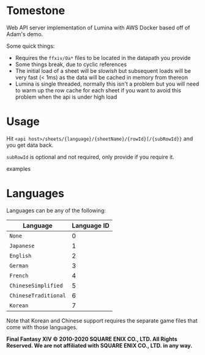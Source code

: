 # Tomestone

Web API server implementation of Lumina with AWS Docker based off of Adam's demo.

Some quick things:
* Requires the `ffxiv/0a*` files to be located in the datapath you provide
* Some things break, due to cyclic references
* The initial load of a sheet will be _slowish_ but subsequent loads will be very fast (< 1ms) as the data will be cached in memory from thereon
* Lumina is single threaded, normally this isn't a problem but you will need to warm up the row cache for each sheet if you want to avoid this problem when the api is under high load


# Usage
Hit `<api host>/sheets/{language}/{sheetName}/{rowId}[/{subRowId}}` and you get data back.

`subRowId` is optional and not required, only provide if you require it.

examples

##


# Languages

Languages can be any of the following:

|Language|Language ID|
|---|---|
|`None`|0|
|`Japanese`|1|
|`English`|2|
|`German`|3|
|`French`|4|
|`ChineseSimplified`|5|
|`ChineseTraditional`|6|
|`Korean`|7|

Note that Korean and Chinese support requires the separate game files that come with those languages.

**Final Fantasy XIV © 2010-2020 SQUARE ENIX CO., LTD. All Rights Reserved. We are not affiliated with SQUARE ENIX CO., LTD. in any way.**
